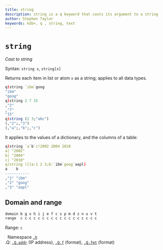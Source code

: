 ```yaml
---
title: string
description: string is a q keyword that casts its argument to a string.
author: Stephen Taylor
keywords: kdb+, q , string, text
---
```

# `string`

_Cast to string_





Syntax: `string x`, `string[x]` 

Returns each item in list or atom `x` as a string; applies to all data types.

```q
q)string `ibm`goog
"ibm"
"goog"
q)string 2 7 15
,"2"
,"7"
"15"
q)string (2 3;"abc")
(,"2";,"3")
(,"a";,"b";,"c")
```

It applies to the values of a dictionary, and the columns of a table:

```q
q)string `a`b`c!2002 2004 2010
a| "2002"
b| "2004"
c| "2010"
q)string ([]a:1 2 3;b:`ibm`goog`aapl)
a    b
-----------
,"1" "ibm"
,"2" "goog"
,"3" "aapl"
```


## Domain and range 

```txt
domain b g x h i j e f c s p m d z n u v t
range  c c c c c c c c c c c c c c c c c c
```

Range: `c`


<i class="far fa-hand-point-right"></i> 
Namespace [`.h`](doth.md)  
.Q: [`.Q.addr`](dotq.md#qaddr-ip-address) (IP address), 
[`.Q.f`](dotq.md#qf-format) (format), 
[`.Q.fmt`](dotq.md#qfmt-format) (format)


